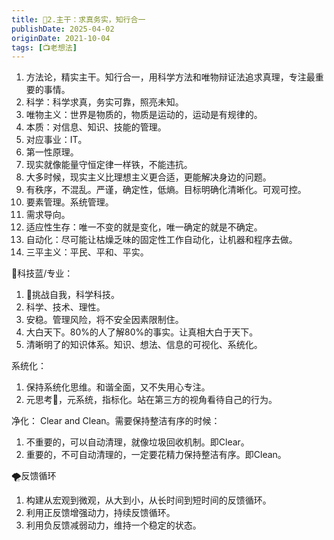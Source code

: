 ```yaml
---
title: 🚆2.主干：求真务实，知行合一
publishDate: 2025-04-02
originDate: 2021-10-04
tags: [📺老想法]
---
```


1. 方法论，精实主干。知行合一，用科学方法和唯物辩证法追求真理，专注最重要的事情。
2. 科学：科学求真，务实可靠，照亮未知。
3. 唯物主义：世界是物质的，物质是运动的，运动是有规律的。
4. 本质：对信息、知识、技能的管理。
5. 对应事业：IT。
6. 第一性原理。
7. 现实就像能量守恒定律一样铁，不能违抗。
8. 大多时候，现实主义比理想主义更合适，更能解决身边的问题。
9. 有秩序，不混乱。严谨，确定性，低熵。目标明确化清晰化。可观可控。
10. 要素管理。系统管理。
11. 需求导向。
12. 适应性生存：唯一不变的就是变化，唯一确定的就是不确定。
13. 自动化：尽可能让枯燥乏味的固定性工作自动化，让机器和程序去做。
14. 三平主义：平民、平和、平实。

💎科技蓝/专业：
1. 🐬挑战自我，科学科技。
2. 科学、技术、理性。
3. 安稳。管理风险，将不安全因素限制住。
4. 大白天下。80%的人了解80%的事实。让真相大白于天下。
5. 清晰明了的知识体系。知识、想法、信息的可视化、系统化。

系统化：
1. 保持系统化思维。和谐全面，又不失用心专注。
2. 元思考🧐，元系统，指标化。站在第三方的视角看待自己的行为。

净化：
Clear and Clean。需要保持整洁有序的时候：
1. 不重要的，可以自动清理，就像垃圾回收机制。即Clear。
2. 重要的，不可自动清理的，一定要花精力保持整洁有序。即Clean。

🌪反馈循环
1. 构建从宏观到微观，从大到小，从长时间到短时间的反馈循环。
2. 利用正反馈增强动力，持续反馈循环。
3. 利用负反馈减弱动力，维持一个稳定的状态。
